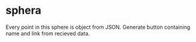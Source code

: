 # sphera

Every point in this sphere is object from JSON. 
Generate button containing name and link from recieved data.